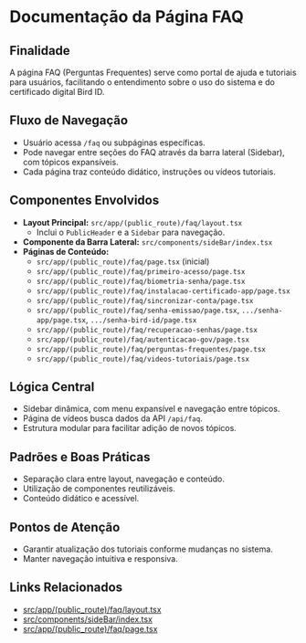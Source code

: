 # Documentação da Página FAQ

## Finalidade
A página FAQ (Perguntas Frequentes) serve como portal de ajuda e tutoriais para usuários, facilitando o entendimento sobre o uso do sistema e do certificado digital Bird ID.

## Fluxo de Navegação
- Usuário acessa `/faq` ou subpáginas específicas.
- Pode navegar entre seções do FAQ através da barra lateral (Sidebar), com tópicos expansíveis.
- Cada página traz conteúdo didático, instruções ou vídeos tutoriais.

## Componentes Envolvidos
- **Layout Principal:** `src/app/(public_route)/faq/layout.tsx`
  - Inclui o `PublicHeader` e a `Sidebar` para navegação.
- **Componente da Barra Lateral:** `src/components/sideBar/index.tsx`
- **Páginas de Conteúdo:**
  - `src/app/(public_route)/faq/page.tsx` (inicial)
  - `src/app/(public_route)/faq/primeiro-acesso/page.tsx`
  - `src/app/(public_route)/faq/biometria-senha/page.tsx`
  - `src/app/(public_route)/faq/instalacao-certificado-app/page.tsx`
  - `src/app/(public_route)/faq/sincronizar-conta/page.tsx`
  - `src/app/(public_route)/faq/senha-emissao/page.tsx`, `.../senha-app/page.tsx`, `.../senha-bird-id/page.tsx`
  - `src/app/(public_route)/faq/recuperacao-senhas/page.tsx`
  - `src/app/(public_route)/faq/autenticacao-gov/page.tsx`
  - `src/app/(public_route)/faq/perguntas-frequentes/page.tsx`
  - `src/app/(public_route)/faq/videos-tutoriais/page.tsx`

## Lógica Central
- Sidebar dinâmica, com menu expansível e navegação entre tópicos.
- Página de vídeos busca dados da API `/api/faq`.
- Estrutura modular para facilitar adição de novos tópicos.

## Padrões e Boas Práticas
- Separação clara entre layout, navegação e conteúdo.
- Utilização de componentes reutilizáveis.
- Conteúdo didático e acessível.

## Pontos de Atenção
- Garantir atualização dos tutoriais conforme mudanças no sistema.
- Manter navegação intuitiva e responsiva.

## Links Relacionados
- [src/app/(public_route)/faq/layout.tsx](../../src/app/(public_route)/faq/layout.tsx)
- [src/components/sideBar/index.tsx](../../src/components/sideBar/index.tsx)
- [src/app/(public_route)/faq/page.tsx](../../src/app/(public_route)/faq/page.tsx)
